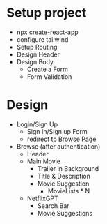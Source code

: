 # Setup project 
 - npx create-react-app 
 - configure tailwind
 - Setup Routing
 - Design Header
 - Design Body
    - Create a Form
    - Form Validation
# Design 
  - Login/Sign Up
    - Sign In/Sign up Form
    - redirect to Browse Page
  - Browse (after authentication)
    - Header
    - Main Movie
        - Trailer in Background
        - Title & Description
        - Movie Suggestion
            - MovieLists * N
    - NetflixGPT
        - Search Bar
        - Movie Suggestions